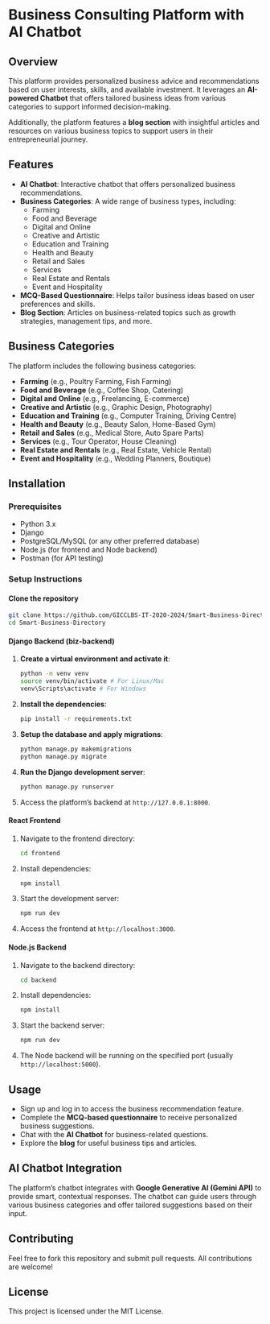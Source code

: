 # Business Consulting Platform with AI Chatbot

## Overview

This platform provides personalized business advice and recommendations based on user interests, skills, and available investment. It leverages an **AI-powered Chatbot** that offers tailored business ideas from various categories to support informed decision-making.

Additionally, the platform features a **blog section** with insightful articles and resources on various business topics to support users in their entrepreneurial journey.

## Features

- **AI Chatbot**: Interactive chatbot that offers personalized business recommendations.
- **Business Categories**: A wide range of business types, including:
  - Farming
  - Food and Beverage
  - Digital and Online
  - Creative and Artistic
  - Education and Training
  - Health and Beauty
  - Retail and Sales
  - Services
  - Real Estate and Rentals
  - Event and Hospitality
- **MCQ-Based Questionnaire**: Helps tailor business ideas based on user preferences and skills.
- **Blog Section**: Articles on business-related topics such as growth strategies, management tips, and more.

## Business Categories

The platform includes the following business categories:

- **Farming** (e.g., Poultry Farming, Fish Farming)
- **Food and Beverage** (e.g., Coffee Shop, Catering)
- **Digital and Online** (e.g., Freelancing, E-commerce)
- **Creative and Artistic** (e.g., Graphic Design, Photography)
- **Education and Training** (e.g., Computer Training, Driving Centre)
- **Health and Beauty** (e.g., Beauty Salon, Home-Based Gym)
- **Retail and Sales** (e.g., Medical Store, Auto Spare Parts)
- **Services** (e.g., Tour Operator, House Cleaning)
- **Real Estate and Rentals** (e.g., Real Estate, Vehicle Rental)
- **Event and Hospitality** (e.g., Wedding Planners, Boutique)

## Installation

### Prerequisites

- Python 3.x
- Django
- PostgreSQL/MySQL (or any other preferred database)
- Node.js (for frontend and Node backend)
- Postman (for API testing)

### Setup Instructions

#### Clone the repository

```sh
git clone https://github.com/GICCLBS-IT-2020-2024/Smart-Business-Directory.git
cd Smart-Business-Directory
```

#### Django Backend (biz-backend)

1. **Create a virtual environment and activate it**:

   ```sh
   python -m venv venv
   source venv/bin/activate # For Linux/Mac
   venv\Scripts\activate # For Windows
   ```

2. **Install the dependencies**:

   ```sh
   pip install -r requirements.txt
   ```

3. **Setup the database and apply migrations**:

   ```sh
   python manage.py makemigrations
   python manage.py migrate
   ```

4. **Run the Django development server**:

   ```sh
   python manage.py runserver
   ```

5. Access the platform’s backend at `http://127.0.0.1:8000`.

#### React Frontend

1. Navigate to the frontend directory:

   ```sh
   cd frontend
   ```

2. Install dependencies:

   ```sh
   npm install
   ```

3. Start the development server:

   ```sh
   npm run dev
   ```

4. Access the frontend at `http://localhost:3000`.

#### Node.js Backend

1. Navigate to the backend directory:

   ```sh
   cd backend
   ```

2. Install dependencies:

   ```sh
   npm install
   ```

3. Start the backend server:

   ```sh
   npm run dev
   ```

4. The Node backend will be running on the specified port (usually `http://localhost:5000`).

## Usage

- Sign up and log in to access the business recommendation feature.
- Complete the **MCQ-based questionnaire** to receive personalized business suggestions.
- Chat with the **AI Chatbot** for business-related questions.
- Explore the **blog** for useful business tips and articles.

## AI Chatbot Integration

The platform’s chatbot integrates with **Google Generative AI (Gemini API)** to provide smart, contextual responses. The chatbot can guide users through various business categories and offer tailored suggestions based on their input.

## Contributing

Feel free to fork this repository and submit pull requests. All contributions are welcome!

## License

This project is licensed under the MIT License.

